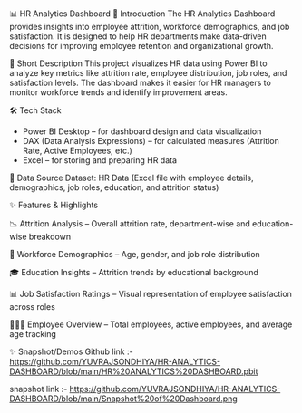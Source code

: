 📊 HR Analytics Dashboard
🔹 Introduction
The HR Analytics Dashboard provides insights into employee attrition,
workforce demographics, and job satisfaction. It is designed to help 
HR departments make data-driven decisions for improving employee retention
and organizational growth.

📝 Short Description
This project visualizes HR data using Power BI to analyze key metrics like attrition rate,
employee distribution, job roles, and satisfaction levels. The dashboard makes it easier 
for HR managers to monitor workforce trends and identify improvement areas.

🛠 Tech Stack
* Power BI Desktop – for dashboard design and data visualization
* DAX (Data Analysis Expressions) – for calculated measures (Attrition Rate, Active Employees, etc.)
* Excel – for storing and preparing HR data

📂 Data Source
Dataset: HR Data (Excel file with employee details, demographics, job roles, education, and attrition status)


✨ Features & Highlights

📉 Attrition Analysis – Overall attrition rate, department-wise and education-wise breakdown

👥 Workforce Demographics – Age, gender, and job role distribution

🎓 Education Insights – Attrition trends by educational background

📊 Job Satisfaction Ratings – Visual representation of employee satisfaction across roles

🧑‍🤝‍🧑 Employee Overview – Total employees, active employees, and average age tracking


✨ Snapshot/Demos
Github link  :- https://github.com/YUVRAJSONDHIYA/HR-ANALYTICS-DASHBOARD/blob/main/HR%20ANALYTICS%20DASHBOARD.pbit

snapshot link :- https://github.com/YUVRAJSONDHIYA/HR-ANALYTICS-DASHBOARD/blob/main/Snapshot%20of%20Dashboard.png

